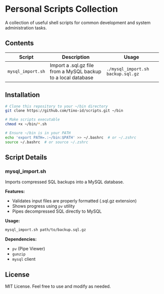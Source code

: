 # Personal Scripts Collection

A collection of useful shell scripts for common development and system administration tasks.

## Contents

| Script | Description | Usage |
|--------|-------------|-------|
| `mysql_import.sh` | Import a .sql.gz file from a MySQL backup to a local database | `./mysql_import.sh backup.sql.gz` |

## Installation

```bash
# Clone this repository to your ~/bin directory
git clone https://github.com/tino-id/scripts.git ~/bin

# Make scripts executable
chmod +x ~/bin/*.sh

# Ensure ~/bin is in your PATH
echo 'export PATH=.:~/bin:$PATH' >> ~/.bashrc  # or ~/.zshrc
source ~/.bashrc  # or source ~/.zshrc
```

## Script Details

### mysql_import.sh

Imports compressed SQL backups into a MySQL database.

**Features:**
- Validates input files are properly formatted (.sql.gz extension)
- Shows progress using `pv` utility
- Pipes decompressed SQL directly to MySQL

**Usage:**
```bash
mysql_import.sh path/to/backup.sql.gz
```

**Dependencies:**
- `pv` (Pipe Viewer)
- `gunzip`
- `mysql` client

## License

MIT License. Feel free to use and modify as needed.